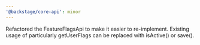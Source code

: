 ```yaml
---
'@backstage/core-api': minor
---
```


Refactored the FeatureFlagsApi to make it easier to re-implement. Existing usage of particularly getUserFlags can be replaced with isActive() or save().

